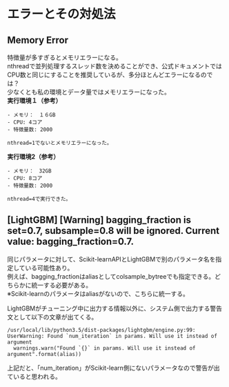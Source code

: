 # エラーとその対処法  
## Memory Error  
特徴量が多すぎるとメモリエラーになる。  
nthreadで並列処理するスレッド数を決めることができ、公式ドキュメントではCPU数と同じにすることを推奨しているが、多分ほとんどエラーになるのでは？  
少なくとも私の環境とデータ量ではメモリエラーになった。  
**実行環境１（参考）**
```
- メモリ：　１６GB
- CPU: 4コア
- 特徴量数: 2000

nthread=1でないとメモリエラーになった。
```
**実行環境2（参考）** 
``` 
- メモリ：　32GB
- CPU: 8コア
- 特徴量数: 2000

nthread=4で実行できた。
```
## [LightGBM] [Warning] bagging_fraction is set=0.7, subsample=0.8 will be ignored. Current value: bagging_fraction=0.7.   
同じパラメータに対して、Scikit-learnAPIとLightGBMで別のパラメータ名を指定している可能性あり。  
例えば、bagging_fractionはaliasとしてcolsample_bytreeでも指定できる。どちらかに統一する必要がある。  
※Scikit-learnのパラメータはaliasがないので、こちらに統一する。  

LightGBMがチューニング中に出力する情報以外に、システム側で出力する警告文として以下の文章が出てくる。  
```
/usr/local/lib/python3.5/dist-packages/lightgbm/engine.py:99: UserWarning: Found `num_iteration` in params. Will use it instead of argument
  warnings.warn("Found `{}` in params. Will use it instead of argument".format(alias))  
```
上記だと、「num_iteration」がScikit-learn側にないパラメータなので警告が出ていると思われる。  
